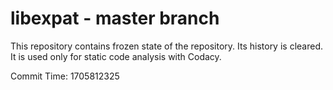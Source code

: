 # libexpat - master branch

This repository contains frozen state of the repository.
Its history is cleared. It is used only for static code
analysis with Codacy.

Commit Time: 1705812325